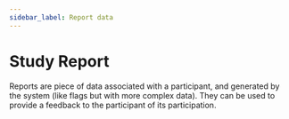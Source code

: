 ```yaml
---
sidebar_label: Report data
---
```


# Study Report

Reports are piece of data associated with a participant, and generated by the system (like flags but with more complex data). 
They can be used to provide a feedback to the participant of its participation.

